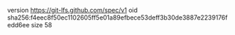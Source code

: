 version https://git-lfs.github.com/spec/v1
oid sha256:f4eec8f50ec1102605ff5e01a89efbece53deff3b30de3887e2239176fedd6ee
size 58
